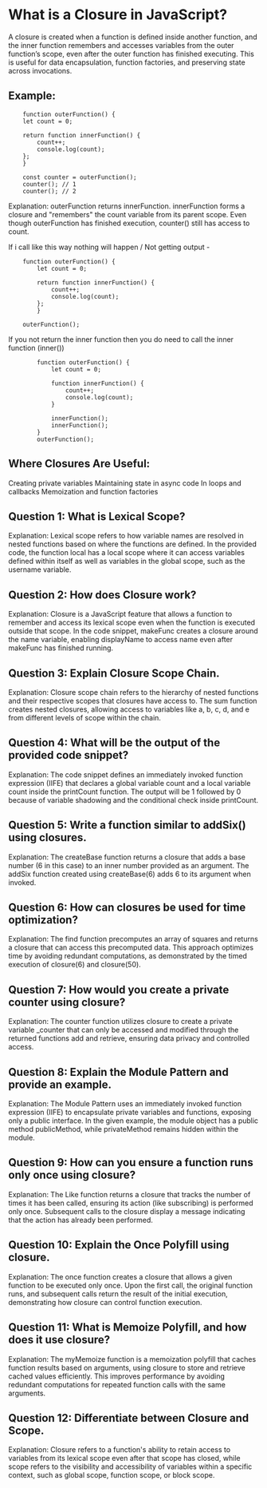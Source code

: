 What is a Closure in JavaScript?
===================================

A closure is created when a function is defined inside another function, and the inner function remembers and accesses variables from the outer function’s scope, even after the outer function has finished executing.
This is useful for data encapsulation, function factories, and preserving state across invocations.

Example:
----------
        function outerFunction() {
        let count = 0;
        
        return function innerFunction() {
            count++;
            console.log(count);
        };
        }
        
        const counter = outerFunction();
        counter(); // 1
        counter(); // 2

Explanation:
outerFunction returns innerFunction.
innerFunction forms a closure and "remembers" the count variable from its parent scope.
Even though outerFunction has finished execution, counter() still has access to count.

If i call like this way nothing will happen / Not getting output - 

        function outerFunction() {
            let count = 0;
            
            return function innerFunction() {
                count++;
                console.log(count);
            };
            }
            
        outerFunction();

 
If you not return the inner function then you do need to call the inner function (inner())

            function outerFunction() {
                let count = 0;
                
                function innerFunction() {
                    count++;
                    console.log(count);
                }
                
                innerFunction(); 
                innerFunction();
            }
            outerFunction(); 
            

Where Closures Are Useful:
---------------------------
Creating private variables
Maintaining state in async code
In loops and callbacks
Memoization and function factories
           
 

Question 1: What is Lexical Scope?
-----------------------------------
Explanation: Lexical scope refers to how variable names are resolved in nested functions based on where the functions are defined. In the provided code, the function local has a local scope where it can access variables defined within itself as well as variables in the global scope, such as the username variable.

Question 2: How does Closure work?
--------------------------------------
Explanation: Closure is a JavaScript feature that allows a function to remember and access its lexical scope even when the function is executed outside that scope. In the code snippet, makeFunc creates a closure around the name variable, enabling displayName to access name even after makeFunc has finished running.

Question 3: Explain Closure Scope Chain.
-------------------------------------------
Explanation: Closure scope chain refers to the hierarchy of nested functions and their respective scopes that closures have access to. The sum function creates nested closures, allowing access to variables like a, b, c, d, and e from different levels of scope within the chain.

Question 4: What will be the output of the provided code snippet?
-------------------------------------------------------------------
Explanation: The code snippet defines an immediately invoked function expression (IIFE) that declares a global variable count and a local variable count inside the printCount function. The output will be 1 followed by 0 because of variable shadowing and the conditional check inside printCount.

Question 5: Write a function similar to addSix() using closures.
--------------------------------------------------------------------
Explanation: The createBase function returns a closure that adds a base number (6 in this case) to an inner number provided as an argument. The addSix function created using createBase(6) adds 6 to its argument when invoked.

Question 6: How can closures be used for time optimization?
-------------------------------------------------------------
Explanation: The find function precomputes an array of squares and returns a closure that can access this precomputed data. This approach optimizes time by avoiding redundant computations, as demonstrated by the timed execution of closure(6) and closure(50).

Question 7: How would you create a private counter using closure?
--------------------------------------------------------------------
Explanation: The counter function utilizes closure to create a private variable _counter that can only be accessed and modified through the returned functions add and retrieve, ensuring data privacy and controlled access.

Question 8: Explain the Module Pattern and provide an example.
-----------------------------------------------------------------
Explanation: The Module Pattern uses an immediately invoked function expression (IIFE) to encapsulate private variables and functions, exposing only a public interface. In the given example, the module object has a public method publicMethod, while privateMethod remains hidden within the module.

Question 9: How can you ensure a function runs only once using closure?
----------------------------------------------------------------------------
Explanation: The Like function returns a closure that tracks the number of times it has been called, ensuring its action (like subscribing) is performed only once. Subsequent calls to the closure display a message indicating that the action has already been performed.

Question 10: Explain the Once Polyfill using closure.
--------------------------------------------------------
Explanation: The once function creates a closure that allows a given function to be executed only once. Upon the first call, the original function runs, and subsequent calls return the result of the initial execution, demonstrating how closure can control function execution.

Question 11: What is Memoize Polyfill, and how does it use closure?
-----------------------------------------------------------------------
Explanation: The myMemoize function is a memoization polyfill that caches function results based on arguments, using closure to store and retrieve cached values efficiently. This improves performance by avoiding redundant computations for repeated function calls with the same arguments.

Question 12: Differentiate between Closure and Scope.
----------------------------------------------------------
Explanation: Closure refers to a function's ability to retain access to variables from its lexical scope even after that scope has closed, while scope refers to the visibility and accessibility of variables within a specific context, such as global scope, function scope, or block scope.